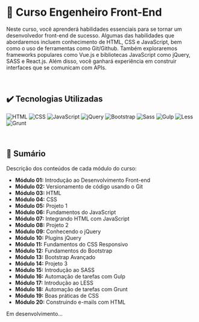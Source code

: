 # 📌 Curso Engenheiro Front-End
Neste curso, você aprenderá habilidades essenciais para se tornar um desenvolvedor front-end de sucesso. Algumas das habilidades que abordaremos incluem conhecimento de HTML, CSS e JavaScript, bem como o uso de ferramentas como Git/Github. Também exploraremos frameworks populares como Vue.js e bibliotecas JavaScript como jQuery, SASS e React.js. Além disso, você ganhará experiência em construir interfaces que se comunicam com APIs. 

<br>

## ✔️ Tecnologias Utilizadas
![HTML](https://img.shields.io/badge/HTML5-E34F26?style=for-the-badge&logo=html5&logoColor=white)
![CSS](https://img.shields.io/badge/CSS3-1572B6?style=for-the-badge&logo=css3&logoColor=white)
![JavaScript](https://img.shields.io/badge/JavaScript-323330?style=for-the-badge&logo=javascript&logoColor=F7DF1E)
![jQuery](https://img.shields.io/badge/jQuery-0769AD?style=for-the-badge&logo=jquery&logoColor=white)
![Bootstrap](https://img.shields.io/badge/Bootstrap-563D7C?style=for-the-badge&logo=bootstrap&logoColor=white)
![Sass](https://img.shields.io/badge/Sass-CC6699?style=for-the-badge&logo=sass&logoColor=white)
![Gulp](https://img.shields.io/badge/Gulp-CF4647?style=for-the-badge&logo=gulp&logoColor=white)
![Less](https://img.shields.io/badge/Less-1D365D?style=for-the-badge&logo=less&logoColor=white)
![Grunt](https://img.shields.io/badge/Grunt-E48632?style=for-the-badge&logo=grunt&logoColor=white)

<br>

## 📎 Sumário
Descrição dos conteúdos de cada módulo do curso:
- **Módulo 01:** Introdução ao Desenvolvimento Front-end
- **Módulo 02:** Versionamento de código usando o Git
- **Módulo 03:** HTML
- **Módulo 04:** CSS
- **Módulo 05:** Projeto 1
- **Módulo 06:** Fundamentos do JavaScript
- **Módulo 07:** Integrando HTML com JavaScript
- **Módulo 08:** Projeto 2
- **Módulo 09:** Conhecendo o jQuery
- **Módulo 10:** Plugins jQuery
- **Módulo 11:** Fundamentos do CSS Responsivo
- **Módulo 12:** Fundamentos do Bootstrap
- **Módulo 13:** Bootstrap Avançado
- **Módulo 14:** Projeto 3
- **Módulo 15:** Introdução ao SASS
- **Módulo 16:** Automação de tarefas com Gulp
- **Módulo 17:** Introdução ao LESS
- **Módulo 18:** Automação de tarefas com Grunt
- **Módulo 19:** Boas práticas de CSS
- **Módulo 20:** Construindo e-mails com HTML

Em desenvolvimento...